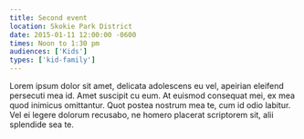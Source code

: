 ```yaml
---
title: Second event
location: Skokie Park District
date: 2015-01-11 12:00:00 -0600
times: Noon to 1:30 pm
audiences: ['Kids']
types: ['kid-family']
---
```

Lorem ipsum dolor sit amet, delicata adolescens eu vel, apeirian eleifend persecuti mea id. Amet suscipit cu eum. At euismod consequat mei, ex mea quod inimicus omittantur. Quot postea nostrum mea te, cum id odio labitur. Vel ei legere dolorum recusabo, ne homero placerat scriptorem sit, alii splendide sea te.
